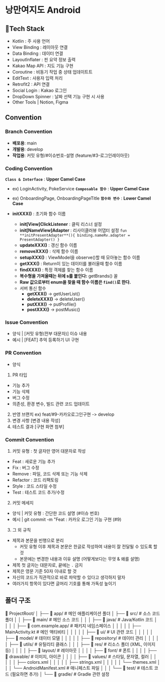 # 낭만여지도 Android
## 🔨Tech Stack
- Kotlin : 주 사용 언어
- View Binding : 레이아웃 연결
- Data Binding :  데이터 연결
- LayoutInflater : 핀 요약 정보 출력
- Kakao Map API : 지도 기능 구현
- Coroutine : 비동기 작업 중 상태 업데이트트
- EditText : 사용자 입력 처리
- Retrofit2 : API 연결
- Social Login : Kakao 로그인
- DropDown Spinner : 날짜 선택 기능 구현 시 사용
- Other Tools | Notion, Figma
## Convention
### Branch Convention
- **배포용**: main
- **개발용**: develop
- **작업용**: 커밋 유형/#이슈번호-설명 (feature/#3-로그인레이아웃)
### Coding Convention
**`Class & Interface`** : **Upper Camel Case**    
- ex) LoginActivity, PokeService
**`Composable 함수`** : **Upper Camel Case**    
- ex) OnboardingPage, OnboardingPageTitle
**`함수와 변수`** : **Lower Camel Case**
    
- **initXXX()** : 초기화 함수 이름
    - **init[View]ClickListener** : 클릭 리스너 설정
    - **init[NameView]Adapter** : 리사이클러뷰 어댑터 설정
            ```
            fun **initPresentAdapter**(){
            		binding.nameRv.adapter = PresentAdapter()
            }
            ```
    - **updateXXX()** : 갱신 함수 이름
    - **removeXXX()** : 삭제 함수 이름
    - **setupXXX()** : ViewModel을 observe()할 때 모아놓는 함수 이름
    - **getXXX()** : Return이 있는 데이터를 불러올때 함수 이름
    - **findXXX()** : 특정 객체를 찾는 함수 이름
    - **복수형을 가져올때는 뒤에 s를 붙인다:** getBrands() 꼴
    - **Raw 값으로부터 enum을 찾을 때 함수 이름은 `find()`로 한다.**
    - 서버 통신 함수
        - **getXXX()** → getUserList()
        - **deleteXXX()** → deleteUser()
        - **putXXX()** → putProfile()
        - **postXXX()** → postMusic()
### Issue Convention
- 양식 | [커밋 유형(전부 대문자)] 이슈 내용
- 예시 | [FEAT] 추억 등록하기 UI 구현
### PR Convention
- 양식
1. PR 타입
* 기능 추가
* 기능 삭제
* 버그 수정
* 의존성, 환경 변수, 빌드 관련 코드 업데이트
2. 반영 브랜치
ex) feat/#9-카카오로그인구현 -> develop
3. 변경 사항
[변경 내용 작성]
4. 테스트 결과
[구현 화면 첨부]
### Commit Convention
1. 커밋 유형 : 첫 글자만 영어 대문자로 작성
- Feat : 새로운 기능 추가
- Fix : 버그 수정
- Remove : 파일, 코드 삭제 또는 기능 삭제
- Refactor : 코드 리팩토링
- Style : 코드 스타일 수정
- Test : 테스트 코드 추가/수정
2. 커밋 메세지
- 양식 | 커밋 유형 : 간단한 코드 설명 (#이슈 번호)
- 예시 | git commit -m "Feat : 카카오 로그인 기능 구현 (#9)
3. 그 외 규칙
- 제목과 본문을 빈행으로 분리
    - 커밋 유형 이후 제목과 본문은 한글로 작성하여 내용이 잘 전달될 수 있도록 할 것
    - 본문에는 변경한 내용과 이유 설명 (어떻게보다는 무엇 & 왜를 설명)
- 제목 첫 글자는 대문자로, 끝에는 `.` 금지
- 제목은 영문 기준 50자 이내로 할 것
- 자신의 코드가 직관적으로 바로 파악할 수 있다고 생각하지 말자
- 여러가지 항목이 있다면 글머리 기호를 통해 가독성 높이기
## 폴더 구조
📁 ProjectRoot/
│
├── 📁 app/                # 메인 애플리케이션 폴더
│   ├── 📁 src/            # 소스 코드 폴더
│   │   ├── 📁 main/       # 메인 소스 코드
│   │   │   ├── 📁 java/   # Java/Kotlin 코드
│   │   │   │   ├── 📁 com.example.app/  # 패키지 네임스페이스
│   │   │   │   │   ├── MainActivity.kt        # 메인 액티비티
│   │   │   │   │   ├── 📁 ui/                 # UI 관련 코드
│   │   │   │   │   ├── 📁 model/              # 데이터 모델
│   │   │   │   │   ├── 📁 repository/         # 데이터 관리
│   │   │   │   │   ├── 📁 utils/              # 유틸리티 클래스
│   │   │   ├── 📁 res/    # 리소스 폴더 (XML, 이미지 등)
│   │   │   │   ├── 📁 layout/   # 레이아웃
│   │   │   │   ├── 📁 font/ # 폰트
│   │   │   │   ├── 📁 drawable/               # 이미지, 아이콘
│   │   │   │   ├── 📁 values/                 # 스타일, 문자열, 컬러
│   │   │   │   │   ├── colors.xml
│   │   │   │   │   ├── strings.xml
│   │   │   │   │   └── themes.xml
│   │   │   └── AndroidManifest.xml # 매니페스트 파일
│   │
│   └── 📁 test/            # 테스트 코드 (필요하면 추가)
│
└── 📁 gradle/              # Gradle 관련 설정